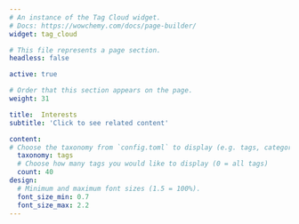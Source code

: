 ```yaml
---
# An instance of the Tag Cloud widget.
# Docs: https://wowchemy.com/docs/page-builder/
widget: tag_cloud

# This file represents a page section.
headless: false

active: true

# Order that this section appears on the page.
weight: 31

title:  Interests
subtitle: 'Click to see related content'

content:
# Choose the taxonomy from `config.toml` to display (e.g. tags, categories)
  taxonomy: tags
  # Choose how many tags you would like to display (0 = all tags)
  count: 40
design:
  # Minimum and maximum font sizes (1.5 = 100%).
  font_size_min: 0.7
  font_size_max: 2.2
---
```

